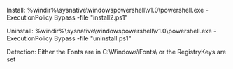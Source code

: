 Install:
%windir%\sysnative\windowspowershell\v1.0\powershell.exe -ExecutionPolicy Bypass -file "install2.ps1"

Uninstall:
%windir%\sysnative\windowspowershell\v1.0\powershell.exe -ExecutionPolicy Bypass -file "uninstall.ps1"

Detection:
Either the Fonts are in C:\Windows\Fonts\ or the RegistryKeys are set
